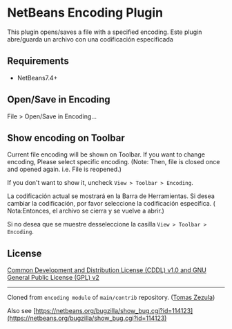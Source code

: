 # NetBeans Encoding Plugin
This plugin opens/saves a file with a specified encoding.
Este plugin abre/guarda un archivo con una codificación especificada

## Requirements

- NetBeans7.4+

## Open/Save in Encoding

File > Open/Save in Encoding...

## Show encoding on Toolbar
Current file encoding will be shown on Toolbar. If you want to change encoding, Please select specific encoding.
(Note: Then, file is closed once and opened again. i.e. File is reopened.)

If you don't want to show it, uncheck `View > Toolbar > Encoding`.

La codificación actual se mostrará en la Barra de Herramientas. Si desea cambiar la codificación, por favor seleccione la codificación específica.
( Nota:Entonces, el archivo se cierra y se vuelve a abrir.)

Si no desea que se muestre desseleccione la casilla `View > Toolbar > Encoding`.

## License
[Common Development and Distribution License (CDDL) v1.0 and GNU General Public License (GPL) v2](http://netbeans.org/cddl-gplv2.html)

----
Cloned from `encoding module` of `main/contrib` repository. ([Tomas Zezula](https://github.com/tzezula))

Also see [https://netbeans.org/bugzilla/show_bug.cgi?id=114123](https://netbeans.org/bugzilla/show_bug.cgi?id=114123)
